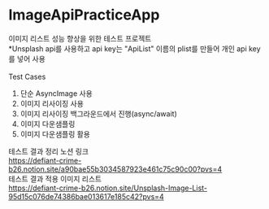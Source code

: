 # ImageApiPracticeApp
이미지 리스트 성능 향상을 위한 테스트 프로젝트
<br>
*Unsplash api를 사용하고 api key는 "ApiList" 이름의 plist를 만들어 개인 api key를 넣어 사용
<br><br>
Test Cases<br>
1. 단순 AsyncImage 사용
2. 이미지 리사이징 사용
3. 이미지 리사이징 백그라운드에서 진행(async/await)
4. 이미지 다운샘플링
5. 이미지 다운샘플링 활용

테스트 결과 정리 노션 링크<br>
https://defiant-crime-b26.notion.site/a90bae55b3034587923e461c75c90c00?pvs=4
<br>
테스트 결과 적용 이미지 리스트<br>
https://defiant-crime-b26.notion.site/Unsplash-Image-List-95d15c076de74386bae013617e185c42?pvs=4

